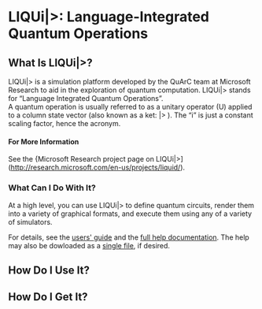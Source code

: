 # LIQUi|>: Language-Integrated Quantum Operations

## What Is LIQUi|>?

LIQUi|> is a simulation platform developed by the QuArC team at Microsoft Research to aid in the exploration of quantum computation. 
LIQUi|> stands for “Language Integrated Quantum Operations”.  
A quantum operation is usually referred to as a unitary operator (U) applied to a column state vector (also known as a ket: |> ).
The “i” is just a constant scaling factor, hence the acronym.

#### For More Information

See the {Microsoft Research project page on LIQUi|>](http://research.microsoft.com/en-us/projects/liquid/).


### What Can I Do With It?

At a high level, you can use LIQUi|> to define quantum circuits, render them into a variety of graphical formats, and execute them
using any of a variety of simulators.

For details, see the [users' guide](Documentation/Liquid.pdf) and the [full help documentation](Documentation/index.html).
The help may also be dowloaded as a [single file](Documentation/Liquid.chm), if desired.


## How Do I Use It?


## How Do I Get It?